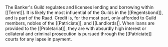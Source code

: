 The Banker's Guild regulates and licenses lending and borrowing within [[Terret]]. It is likely the most influential of the Guilds in the [[Regentsbond]], and is part of the Raad. Credit is, for the most part, only afforded to Guild members, nobles of the [[Patriciate]], and [[Landlords]]. When loans are provided to the [[Proletariat]], they are with absurdly high interest or collateral and criminal prosecution is pursued through the [[Patriciate]] courts for any lapse in payment.